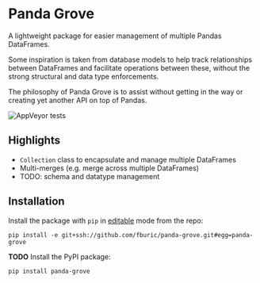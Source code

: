 # Panda Grove

A lightweight package for easier management of multiple Pandas DataFrames.

Some inspiration is taken from database models to help track relationships between
DataFrames and facilitate operations between these, 
without the strong structural and data type enforcements.

The philosophy of Panda Grove is to assist without getting in the way or
creating yet another API on top of Pandas.

![AppVeyor tests](https://img.shields.io/appveyor/tests/fburic/panda-grove?color=brightgreen)

## Highlights

- `Collection` class to encapsulate and manage multiple DataFrames
- Multi-merges (e.g. merge across multiple DataFrames)
- TODO: schema and datatype management


## Installation

Install the package with `pip` in
[editable](https://pip.pypa.io/en/stable/cli/pip_install/#editable-installs)
mode from the repo:

```shell
pip install -e git+ssh://github.com/fburic/panda-grove.git#egg=panda-grove
```

**TODO** Install the PyPI package:

```shell
pip install panda-grove
```
